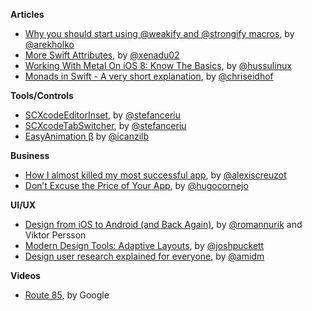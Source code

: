 **Articles**

* [Why you should start using @weakify and @strongify macros](http://holko.pl/2015/05/31/weakify-strongify/), by [@arekholko](https://twitter.com/arekholko)
* [More Swift Attributes](http://www.russbishop.net/more-swift-attributes), by [@xenadu02](https://twitter.com/xenadu02)
* [Working With Metal On iOS 8: Know The Basics](http://teks.co.in/site/blog/working-with-metal-on-ios-8-know-the-basics/), by [@hussulinux](https://twitter.com/hussulinux)
* [Monads in Swift - A very short explanation](http://chris.eidhof.nl/posts/monads-in-swift.html), by [@chriseidhof](https://twitter.com/chriseidhof)

**Tools/Controls**

* [SCXcodeEditorInset](https://github.com/stefanceriu/SCXcodeEditorInset), by [@stefanceriu](https://twitter.com/stefanceriu)
* [SCXcodeTabSwitcher](https://github.com/stefanceriu/SCXcodeTabSwitcher), by [@stefanceriu](https://twitter.com/stefanceriu)
* [EasyAnimation β](https://github.com/icanzilb/EasyAnimation) by [@icanzilb](https://twitter.com/icanzilb)

**Business**

* [How I almost killed my most successful app](https://medium.com/@kirualex/how-i-almost-killed-my-most-successful-app-9dbbd5a2144c), by [@alexiscreuzot](https://twitter.com/alexiscreuzot)
* [Don’t Excuse the Price of Your App](https://medium.com/thoughts-on-thoughts/don-t-excuse-the-price-of-your-app-94e572b2a171), by [@hugocornejo](https://twitter.com/hugocornejo)

**UI/UX**

* [Design from iOS to Android (and Back Again)](http://www.google.com/design/articles/design-from-ios-to-android/), by [@romannurik](https://twitter.com/romannurik) and Viktor Persson 
* [Modern Design Tools: Adaptive Layouts](https://medium.com/@joshpuckett/modern-design-tools-adaptive-layouts-e236070856e3), by [@joshpuckett](https://twitter.com/joshpuckett)
* [Design user research explained for everyone](http://blog.froont.com/design-user-research-explained/), by [@amidm](https://twitter.com/amidm)

**Videos**

* [Route 85](https://www.youtube.com/playlist?list=PLOU2XLYxmsIKGQekfmV0Qk52qLG5LU2jO), by Google
